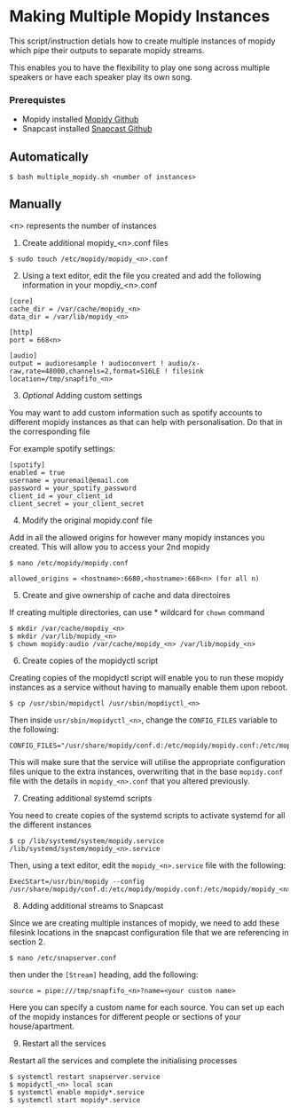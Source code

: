 # Making Multiple Mopidy Instances

This script/instruction detials how to create multiple instances of mopidy which pipe their outputs to separate mopidy streams. 

This enables you to have the flexibility to play one song across multiple speakers or have each speaker play its own song. 

### Prerequistes 

* Mopidy installed [Mopidy Github](https://github.com/mopidy/mopidy)
* Snapcast installed [Snapcast Github](https://github.com/badaix/snapcast)

## Automatically

```
$ bash multiple_mopidy.sh <number of instances>
```

## Manually

\<n> represents the number of instances

1. Create additional mopidy_\<n>.conf files
```
$ sudo touch /etc/mopidy/mopidy_<n>.conf
```
2. Using a text editor, edit the file you created and add the following information in your mopdiy_\<n>.conf
```
[core]
cache_dir = /var/cache/mopidy_<n>
data_dir = /var/lib/mopidy_<n>

[http]
port = 668<n>

[audio]
output = audioresample ! audioconvert ! audio/x-raw,rate=48000,channels=2,format=S16LE ! filesink location=/tmp/snapfifo_<n>
```
3. _Optional_ Adding custom settings

You may want to add custom information such as spotify accounts to different mopidy instances as that can help with personalisation. Do that in the corresponding file

For example spotify settings:
```
[spotify]
enabled = true
username = youremail@email.com
password = your_spotify_password
client_id = your_client_id
client_secret = your_client_secret
```

4. Modify the original mopidy.conf file

Add in all the allowed origins for however many mopidy instances you created. This will allow you to access your 2nd mopidy 
```
$ nano /etc/mopidy/mopidy.conf

allowed_origins = <hostname>:6680,<hostname>:668<n> (for all n)
```
5. Create and give ownership of cache and data directoires

If creating multiple directories, can use * wildcard for `chown` command
```
$ mkdir /var/cache/mopdiy_<n>
$ mkdir /var/lib/mopidy_<n>
$ chown mopidy:audio /var/cache/mopidy_<n> /var/lib/mopidy_<n>
```
6. Create copies of the mopidyctl script

Creating copies of the mopidyctl script will enable you to run these mopidy instances as a service without having to manually enable them upon reboot.

```
$ cp /usr/sbin/mopidyctl /usr/sbin/mopdiyctl_<n>
```
Then inside `usr/sbin/mopidyctl_<n>`, change the `CONFIG_FILES` variable to the following:
```
CONFIG_FILES="/usr/share/mopidy/conf.d:/etc/mopidy/mopidy.conf:/etc/mopidy/mopidy_<n>.conf"
```
This will make sure that the service will utilise the appropriate configuration files
unique to the extra instances, overwriting that in the base `mopidy.conf` file with the details in `mopidy_<n>.conf` that you altered previously.

7. Creating additional systemd scripts

You need to create copies of the systemd scripts to activate systemd for all the different instances

```
$ cp /lib/systemd/system/mopidy.service /lib/systemd/system/mopidy_<n>.service
```
Then, using a text editor, edit the `mopidy_<n>.service` file with the following:
```
ExecStart=/usr/bin/mopidy --config /usr/share/mopidy/conf.d:/etc/mopidy/mopidy.conf:/etc/mopidy/mopidy_<n>.conf
```
8. Adding additional streams to Snapcast

Since we are creating multiple instances of mopidy, we need to add these filesink locations in the snapcast configuration file that we are referencing in section 2.

```
$ nano /etc/snapserver.conf
```
then under the `[Stream]` heading, add the following:
```
source = pipe:///tmp/snapfifo_<n>?name=<your custom name>
```
Here you can specify a custom name for each source. You can set up each of the mopidy instances for different people or sections of your house/apartment.

9. Restart all the services

Restart all the services and complete the initialising processes
```
$ systemctl restart snapserver.service
$ mopidyctl_<n> local scan
$ systemctl enable mopidy*.service
$ systemctl start mopidy*.service
